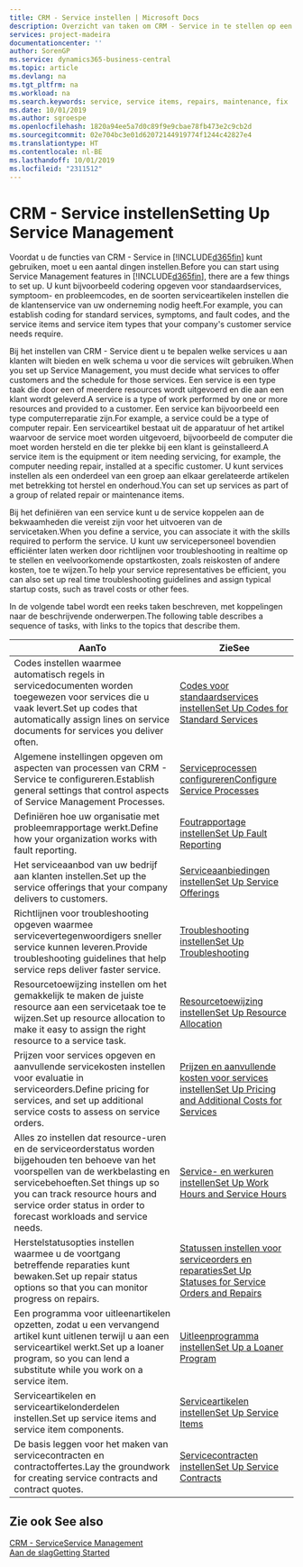 ```yaml
---
title: CRM - Service instellen | Microsoft Docs
description: Overzicht van taken om CRM - Service in te stellen op een manier die past bij de manier waarop uw organisaties hun services beheren.
services: project-madeira
documentationcenter: ''
author: SorenGP
ms.service: dynamics365-business-central
ms.topic: article
ms.devlang: na
ms.tgt_pltfrm: na
ms.workload: na
ms.search.keywords: service, service items, repairs, maintenance, fix
ms.date: 10/01/2019
ms.author: sgroespe
ms.openlocfilehash: 1820a94ee5a7d0c89f9e9cbae78fb473e2c9cb2d
ms.sourcegitcommit: 02e704bc3e01d62072144919774f1244c42827e4
ms.translationtype: HT
ms.contentlocale: nl-BE
ms.lasthandoff: 10/01/2019
ms.locfileid: "2311512"
---
```

# <a name="setting-up-service-management"></a><span data-ttu-id="09832-103">CRM - Service instellen</span><span class="sxs-lookup"><span data-stu-id="09832-103">Setting Up Service Management</span></span>
<span data-ttu-id="09832-104">Voordat u de functies van CRM - Service in [!INCLUDE[d365fin](includes/d365fin_md.md)] kunt gebruiken, moet u een aantal dingen instellen.</span><span class="sxs-lookup"><span data-stu-id="09832-104">Before you can start using Service Management features in [!INCLUDE[d365fin](includes/d365fin_md.md)], there are a few things to set up.</span></span> <span data-ttu-id="09832-105">U kunt bijvoorbeeld codering opgeven voor standaardservices, symptoom- en probleemcodes, en de soorten serviceartikelen instellen die de klantenservice van uw onderneming nodig heeft.</span><span class="sxs-lookup"><span data-stu-id="09832-105">For example, you can establish coding for standard services, symptoms, and fault codes, and the service items and service item types that your company's customer service needs require.</span></span>  

<span data-ttu-id="09832-106">Bij het instellen van CRM - Service dient u te bepalen welke services u aan klanten wilt bieden en welk schema u voor die services wilt gebruiken.</span><span class="sxs-lookup"><span data-stu-id="09832-106">When you set up Service Management, you must decide what services to offer customers and the schedule for those services.</span></span> <span data-ttu-id="09832-107">Een service is een type taak die door een of meerdere resources wordt uitgevoerd en die aan een klant wordt geleverd.</span><span class="sxs-lookup"><span data-stu-id="09832-107">A service is a type of work performed by one or more resources and provided to a customer.</span></span> <span data-ttu-id="09832-108">Een service kan bijvoorbeeld een type computerreparatie zijn.</span><span class="sxs-lookup"><span data-stu-id="09832-108">For example, a service could be a type of computer repair.</span></span> <span data-ttu-id="09832-109">Een serviceartikel bestaat uit de apparatuur of het artikel waarvoor de service moet worden uitgevoerd, bijvoorbeeld de computer die moet worden hersteld en die ter plekke bij een klant is geïnstalleerd.</span><span class="sxs-lookup"><span data-stu-id="09832-109">A service item is the equipment or item needing servicing, for example, the computer needing repair, installed at a specific customer.</span></span> <span data-ttu-id="09832-110">U kunt services instellen als een onderdeel van een groep aan elkaar gerelateerde artikelen met betrekking tot herstel en onderhoud.</span><span class="sxs-lookup"><span data-stu-id="09832-110">You can set up services as part of a group of related repair or maintenance items.</span></span>  
  
<span data-ttu-id="09832-111">Bij het definiëren van een service kunt u de service koppelen aan de bekwaamheden die vereist zijn voor het uitvoeren van de servicetaken.</span><span class="sxs-lookup"><span data-stu-id="09832-111">When you define a service, you can associate it with the skills required to perform the service.</span></span> <span data-ttu-id="09832-112">U kunt uw servicepersoneel bovendien efficiënter laten werken door richtlijnen voor troubleshooting in realtime op te stellen en veelvoorkomende opstartkosten, zoals reiskosten of andere kosten, toe te wijzen.</span><span class="sxs-lookup"><span data-stu-id="09832-112">To help your service representatives be efficient, you can also set up real time troubleshooting guidelines and assign typical startup costs, such as travel costs or other fees.</span></span>  

<span data-ttu-id="09832-113">In de volgende tabel wordt een reeks taken beschreven, met koppelingen naar de beschrijvende onderwerpen.</span><span class="sxs-lookup"><span data-stu-id="09832-113">The following table describes a sequence of tasks, with links to the topics that describe them.</span></span>  
  
| <span data-ttu-id="09832-114">Aan</span><span class="sxs-lookup"><span data-stu-id="09832-114">To</span></span> | <span data-ttu-id="09832-115">Zie</span><span class="sxs-lookup"><span data-stu-id="09832-115">See</span></span> |
| --- | --- |
| <span data-ttu-id="09832-116">Codes instellen waarmee automatisch regels in servicedocumenten worden toegewezen voor services die u vaak levert.</span><span class="sxs-lookup"><span data-stu-id="09832-116">Set up codes that automatically assign lines on service documents for services you deliver often.</span></span> |[<span data-ttu-id="09832-117">Codes voor standaardservices instellen</span><span class="sxs-lookup"><span data-stu-id="09832-117">Set Up Codes for Standard Services</span></span>](service-how-setup-service-coding.md)|
| <span data-ttu-id="09832-118">Algemene instellingen opgeven om aspecten van processen van CRM - Service te configureren.</span><span class="sxs-lookup"><span data-stu-id="09832-118">Establish general settings that control aspects of Service Management Processes.</span></span>|[<span data-ttu-id="09832-119">Serviceprocessen configureren</span><span class="sxs-lookup"><span data-stu-id="09832-119">Configure Service Processes</span></span>](service-setup-service-processes.md)|
| <span data-ttu-id="09832-120">Definiëren hoe uw organisatie met probleemrapportage werkt.</span><span class="sxs-lookup"><span data-stu-id="09832-120">Define how your organization works with fault reporting.</span></span> |[<span data-ttu-id="09832-121">Foutrapportage instellen</span><span class="sxs-lookup"><span data-stu-id="09832-121">Set Up Fault Reporting</span></span>](service-how-setup-fault-reporting.md) |
| <span data-ttu-id="09832-122">Het serviceaanbod van uw bedrijf aan klanten instellen.</span><span class="sxs-lookup"><span data-stu-id="09832-122">Set up the service offerings that your company delivers to customers.</span></span>|[<span data-ttu-id="09832-123">Serviceaanbiedingen instellen</span><span class="sxs-lookup"><span data-stu-id="09832-123">Set Up Service Offerings</span></span>](service-how-setup-service-offerings.md)|
| <span data-ttu-id="09832-124">Richtlijnen voor troubleshooting opgeven waarmee servicevertegenwoordigers sneller service kunnen leveren.</span><span class="sxs-lookup"><span data-stu-id="09832-124">Provide troubleshooting guidelines that help service reps deliver faster service.</span></span> |[<span data-ttu-id="09832-125">Troubleshooting instellen</span><span class="sxs-lookup"><span data-stu-id="09832-125">Set Up Troubleshooting</span></span>](service-how-setup-troubleshooting.md) |
| <span data-ttu-id="09832-126">Resourcetoewijzing instellen om het gemakkelijk te maken de juiste resource aan een servicetaak toe te wijzen.</span><span class="sxs-lookup"><span data-stu-id="09832-126">Set up resource allocation to make it easy to assign the right resource to a service task.</span></span> |[<span data-ttu-id="09832-127">Resourcetoewijzing instellen</span><span class="sxs-lookup"><span data-stu-id="09832-127">Set Up Resource Allocation</span></span>](service-how-setup-resource-allocation.md) |
| <span data-ttu-id="09832-128">Prijzen voor services opgeven en aanvullende servicekosten instellen voor evaluatie in serviceorders.</span><span class="sxs-lookup"><span data-stu-id="09832-128">Define pricing for services, and set up additional service costs to assess on service orders.</span></span> |[<span data-ttu-id="09832-129">Prijzen en aanvullende kosten voor services instellen</span><span class="sxs-lookup"><span data-stu-id="09832-129">Set Up Pricing and Additional Costs for Services</span></span>](service-how-setup-service-costs-pricing.md)|
| <span data-ttu-id="09832-130">Alles zo instellen dat resource-uren en de serviceorderstatus worden bijgehouden ten behoeve van het voorspellen van de werkbelasting en servicebehoeften.</span><span class="sxs-lookup"><span data-stu-id="09832-130">Set things up so you can track resource hours and service order status in order to forecast workloads and service needs.</span></span>|[<span data-ttu-id="09832-131">Service- en werkuren instellen</span><span class="sxs-lookup"><span data-stu-id="09832-131">Set Up Work Hours and Service Hours</span></span>](service-how-setup-work-service-hours.md)|
| <span data-ttu-id="09832-132">Herstelstatusopties instellen waarmee u de voortgang betreffende reparaties kunt bewaken.</span><span class="sxs-lookup"><span data-stu-id="09832-132">Set up repair status options so that you can monitor progress on repairs.</span></span> | [<span data-ttu-id="09832-133">Statussen instellen voor serviceorders en reparaties</span><span class="sxs-lookup"><span data-stu-id="09832-133">Set Up Statuses for Service Orders and Repairs</span></span>](service-order-repair-status.md)|
| <span data-ttu-id="09832-134">Een programma voor uitleenartikelen opzetten, zodat u een vervangend artikel kunt uitlenen terwijl u aan een serviceartikel werkt.</span><span class="sxs-lookup"><span data-stu-id="09832-134">Set up a loaner program, so you can lend a substitute while you work on a service item.</span></span> |[<span data-ttu-id="09832-135">Uitleenprogramma instellen</span><span class="sxs-lookup"><span data-stu-id="09832-135">Set Up a Loaner Program</span></span>](service-how-setup-loaner-program.md) |
| <span data-ttu-id="09832-136">Serviceartikelen en serviceartikelonderdelen instellen.</span><span class="sxs-lookup"><span data-stu-id="09832-136">Set up service items and service item components.</span></span> |[<span data-ttu-id="09832-137">Serviceartikelen instellen</span><span class="sxs-lookup"><span data-stu-id="09832-137">Set Up Service Items</span></span>](service-how-setup-service-items.md) |
| <span data-ttu-id="09832-138">De basis leggen voor het maken van servicecontracten en contractoffertes.</span><span class="sxs-lookup"><span data-stu-id="09832-138">Lay the groundwork for creating service contracts and contract quotes.</span></span> |[<span data-ttu-id="09832-139">Servicecontracten instellen</span><span class="sxs-lookup"><span data-stu-id="09832-139">Set Up Service Contracts</span></span>](service-how-setup-service-contracts.md) |

## <a name="see-also"></a><span data-ttu-id="09832-140">Zie ook </span><span class="sxs-lookup"><span data-stu-id="09832-140">See also</span></span>
[<span data-ttu-id="09832-141">CRM - Service</span><span class="sxs-lookup"><span data-stu-id="09832-141">Service Management</span></span>](service-service.md)  
[<span data-ttu-id="09832-142">Aan de slag</span><span class="sxs-lookup"><span data-stu-id="09832-142">Getting Started</span></span>](product-get-started.md)  
